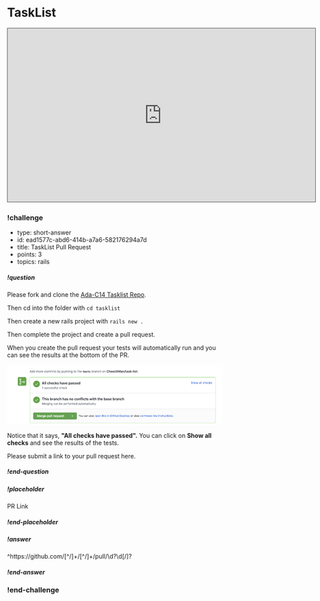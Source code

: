 # TaskList

<!-- >>>>>>>>>>>>>>>>>>>>>> BEGIN CHALLENGE >>>>>>>>>>>>>>>>>>>>>> -->
<!-- Replace everything in square brackets [] and remove brackets  -->

<iframe src="https://adaacademy.hosted.panopto.com/Panopto/Pages/Embed.aspx?id=5436d2cc-09e9-4aed-8da2-ac5b0022db7d&autoplay=false&offerviewer=true&showtitle=true&showbrand=false&start=0&interactivity=all" height="405" width="720" style="border: 1px solid #464646;" allowfullscreen allow="autoplay"></iframe>

<!-- >>>>>>>>>>>>>>>>>>>>>> BEGIN CHALLENGE >>>>>>>>>>>>>>>>>>>>>> -->
<!-- Replace everything in square brackets [] and remove brackets  -->

### !challenge

* type: short-answer
* id: ead1577c-abd6-414b-a7a6-582176294a7d
* title: TaskList Pull Request
* points: 3
* topics: rails

##### !question

Please fork and clone the [Ada-C14 Tasklist Repo](https://github.com/Ada-C14/task-list).

Then cd into the folder with `cd tasklist`

Then create a new rails project with `rails new .`

Then complete the project and create a pull request. 

When you create the pull request your tests will automatically run and you can see the results at the bottom of the PR.

![Pull Request](images/automatic-tests.png)

Notice that it says, **"All checks have passed".** You can  click on **Show all checks** and see the results of the tests.

Please submit a link to your pull request here.

##### !end-question

##### !placeholder

PR Link

##### !end-placeholder

##### !answer

^https:\/\/github\.com\/[^\/]+\/[^\/]+\/pull\/\d?\d[\/]?

##### !end-answer

<!-- other optional sections -->
<!-- !hint - !end-hint (markdown, users can see after a failed attempt) -->
<!-- !rubric - !end-rubric (markdown, instructors can see while scoring a checkpoint) -->
<!-- !explanation - !end-explanation (markdown, students can see after answering correctly) -->

### !end-challenge

<!-- ======================= END CHALLENGE ======================= -->